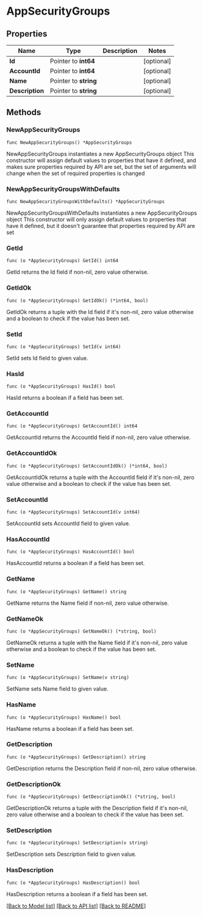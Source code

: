 # AppSecurityGroups

## Properties

Name | Type | Description | Notes
------------ | ------------- | ------------- | -------------
**Id** | Pointer to **int64** |  | [optional] 
**AccountId** | Pointer to **int64** |  | [optional] 
**Name** | Pointer to **string** |  | [optional] 
**Description** | Pointer to **string** |  | [optional] 

## Methods

### NewAppSecurityGroups

`func NewAppSecurityGroups() *AppSecurityGroups`

NewAppSecurityGroups instantiates a new AppSecurityGroups object
This constructor will assign default values to properties that have it defined,
and makes sure properties required by API are set, but the set of arguments
will change when the set of required properties is changed

### NewAppSecurityGroupsWithDefaults

`func NewAppSecurityGroupsWithDefaults() *AppSecurityGroups`

NewAppSecurityGroupsWithDefaults instantiates a new AppSecurityGroups object
This constructor will only assign default values to properties that have it defined,
but it doesn't guarantee that properties required by API are set

### GetId

`func (o *AppSecurityGroups) GetId() int64`

GetId returns the Id field if non-nil, zero value otherwise.

### GetIdOk

`func (o *AppSecurityGroups) GetIdOk() (*int64, bool)`

GetIdOk returns a tuple with the Id field if it's non-nil, zero value otherwise
and a boolean to check if the value has been set.

### SetId

`func (o *AppSecurityGroups) SetId(v int64)`

SetId sets Id field to given value.

### HasId

`func (o *AppSecurityGroups) HasId() bool`

HasId returns a boolean if a field has been set.

### GetAccountId

`func (o *AppSecurityGroups) GetAccountId() int64`

GetAccountId returns the AccountId field if non-nil, zero value otherwise.

### GetAccountIdOk

`func (o *AppSecurityGroups) GetAccountIdOk() (*int64, bool)`

GetAccountIdOk returns a tuple with the AccountId field if it's non-nil, zero value otherwise
and a boolean to check if the value has been set.

### SetAccountId

`func (o *AppSecurityGroups) SetAccountId(v int64)`

SetAccountId sets AccountId field to given value.

### HasAccountId

`func (o *AppSecurityGroups) HasAccountId() bool`

HasAccountId returns a boolean if a field has been set.

### GetName

`func (o *AppSecurityGroups) GetName() string`

GetName returns the Name field if non-nil, zero value otherwise.

### GetNameOk

`func (o *AppSecurityGroups) GetNameOk() (*string, bool)`

GetNameOk returns a tuple with the Name field if it's non-nil, zero value otherwise
and a boolean to check if the value has been set.

### SetName

`func (o *AppSecurityGroups) SetName(v string)`

SetName sets Name field to given value.

### HasName

`func (o *AppSecurityGroups) HasName() bool`

HasName returns a boolean if a field has been set.

### GetDescription

`func (o *AppSecurityGroups) GetDescription() string`

GetDescription returns the Description field if non-nil, zero value otherwise.

### GetDescriptionOk

`func (o *AppSecurityGroups) GetDescriptionOk() (*string, bool)`

GetDescriptionOk returns a tuple with the Description field if it's non-nil, zero value otherwise
and a boolean to check if the value has been set.

### SetDescription

`func (o *AppSecurityGroups) SetDescription(v string)`

SetDescription sets Description field to given value.

### HasDescription

`func (o *AppSecurityGroups) HasDescription() bool`

HasDescription returns a boolean if a field has been set.


[[Back to Model list]](../README.md#documentation-for-models) [[Back to API list]](../README.md#documentation-for-api-endpoints) [[Back to README]](../README.md)


